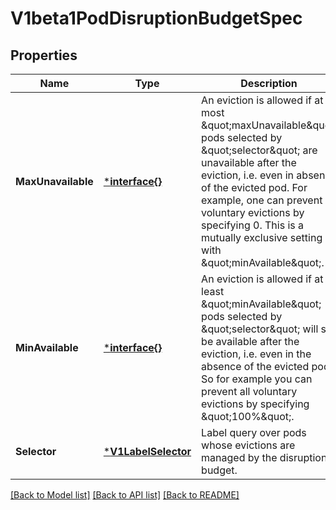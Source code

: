 # V1beta1PodDisruptionBudgetSpec

## Properties
Name | Type | Description | Notes
------------ | ------------- | ------------- | -------------
**MaxUnavailable** | [***interface{}**](interface{}.md) | An eviction is allowed if at most \&quot;maxUnavailable\&quot; pods selected by \&quot;selector\&quot; are unavailable after the eviction, i.e. even in absence of the evicted pod. For example, one can prevent all voluntary evictions by specifying 0. This is a mutually exclusive setting with \&quot;minAvailable\&quot;. | [optional] [default to null]
**MinAvailable** | [***interface{}**](interface{}.md) | An eviction is allowed if at least \&quot;minAvailable\&quot; pods selected by \&quot;selector\&quot; will still be available after the eviction, i.e. even in the absence of the evicted pod.  So for example you can prevent all voluntary evictions by specifying \&quot;100%\&quot;. | [optional] [default to null]
**Selector** | [***V1LabelSelector**](v1.LabelSelector.md) | Label query over pods whose evictions are managed by the disruption budget. | [optional] [default to null]

[[Back to Model list]](../README.md#documentation-for-models) [[Back to API list]](../README.md#documentation-for-api-endpoints) [[Back to README]](../README.md)


